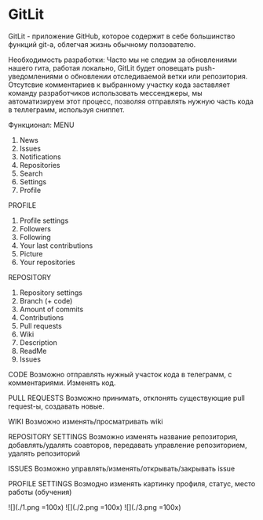# GitLit

GitLit -  приложение GitHub, которое содержит в себе большинство функций git-а, облегчая жизнь обычному ползователю.

Необходимость разработки: Часто мы не следим за обновлениями нашего гита, работая локально, GitLit будет оповещать push- уведомлениями о обновлении отследиваемой ветки или репозитория. Отсутсвие комментариев к выбранному участку кода заставляет команду разработчиков использовать мессенджеры, мы автоматизируем этот процесс, позволяя отправлять нужную часть кода в теллеграмм, используя сниппет.

Функционал:
MENU
1. News
2. Issues
3. Notifications
4. Repositories
5. Search
6. Settings
7. Profile

PROFILE
1. Profile settings
2. Followers
3. Following
4. Your last contributions
5. Picture
6. Your repositories

REPOSITORY
1. Repository settings
2. Branch (+ code)
3. Amount of commits
4. Contributions
5. Pull requests
6. Wiki
7. Description
8. ReadMe
9. Issues

CODE
Возможно отправлять нужный участок кода в телеграмм, с комментариями. Изменять код.

PULL REQUESTS
Возможно принимать, отклонять существующие pull request-ы, создавать новые.

WIKI
Возможно изменять/просматривать wiki

REPOSITORY SETTINGS
Возможно изменять название репозитория, добавлять/удалять соавторов, передавать управление репозиторием, удалять репозиторий

ISSUES
Возможно управлять/изменять/открывать/закрывать issue

PROFILE SETTINGS
Возмодно изменять картинку профиля, статус, место работы (обучения)


![](./1.png =100x)
![](./2.png =100x)
![](./3.png =100x)



